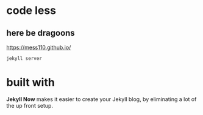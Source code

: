# code less

## here be dragoons

https://mess110.github.io/

```
jekyll server
```

# built with

**Jekyll Now** makes it easier to create your Jekyll blog, by eliminating a lot of the up front setup.
